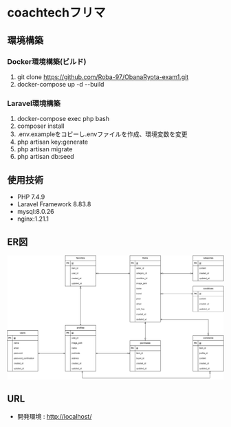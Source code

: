 # coachtechフリマ

## 環境構築

### Docker環境構築(ビルド)
1. git clone https://github.com/Roba-97/ObanaRyota-exam1.git
2. docker-compose up -d --build

### Laravel環境構築
1. docker-compose exec php bash
2. composer install
3. .env.exampleをコピーし.envファイルを作成、環境変数を変更
4. php artisan key:generate
5. php artisan migrate
6. php artisan db:seed

## 使用技術
- PHP 7.4.9
- Laravel Framework 8.83.8
- mysql:8.0.26
- nginx:1.21.1

## ER図
![ER図](/src/er-diagram.drawio.png)

## URL
- 開発環境 : [http://localhost/](http://localhost/ )
